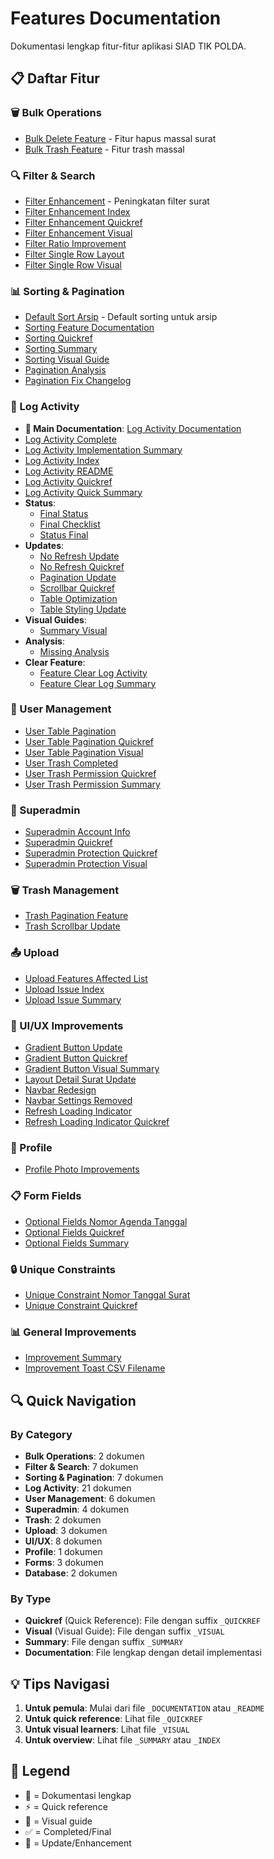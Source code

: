 # Features Documentation

Dokumentasi lengkap fitur-fitur aplikasi SIAD TIK POLDA.

## 📋 Daftar Fitur

### 🗑️ Bulk Operations
- [Bulk Delete Feature](./BULK_DELETE_FEATURE.md) - Fitur hapus massal surat
- [Bulk Trash Feature](./BULK_TRASH_FEATURE.md) - Fitur trash massal

### 🔍 Filter & Search
- [Filter Enhancement](./FILTER_ENHANCEMENT.md) - Peningkatan filter surat
- [Filter Enhancement Index](./FILTER_ENHANCEMENT_INDEX.md)
- [Filter Enhancement Quickref](./FILTER_ENHANCEMENT_QUICKREF.md)
- [Filter Enhancement Visual](./FILTER_ENHANCEMENT_VISUAL.md)
- [Filter Ratio Improvement](./FILTER_RATIO_IMPROVEMENT.md)
- [Filter Single Row Layout](./FILTER_SINGLE_ROW_LAYOUT.md)
- [Filter Single Row Visual](./FILTER_SINGLE_ROW_VISUAL.md)

### 📊 Sorting & Pagination
- [Default Sort Arsip](./DEFAULT_SORT_ARSIP.md) - Default sorting untuk arsip
- [Sorting Feature Documentation](./SORTING_FEATURE_DOCUMENTATION.md)
- [Sorting Quickref](./SORTING_QUICKREF.md)
- [Sorting Summary](./SORTING_SUMMARY.md)
- [Sorting Visual Guide](./SORTING_VISUAL_GUIDE.md)
- [Pagination Analysis](./PAGINATION_ANALYSIS.md)
- [Pagination Fix Changelog](./PAGINATION_FIX_CHANGELOG.md)

### 📝 Log Activity
- **📖 Main Documentation**: [Log Activity Documentation](./LOG_ACTIVITY_DOCUMENTATION.md)
- [Log Activity Complete](./LOG_ACTIVITY_COMPLETE.md)
- [Log Activity Implementation Summary](./LOG_ACTIVITY_IMPLEMENTATION_SUMMARY.md)
- [Log Activity Index](./LOG_ACTIVITY_INDEX.md)
- [Log Activity README](./LOG_ACTIVITY_README.md)
- [Log Activity Quickref](./LOG_ACTIVITY_QUICKREF.md)
- [Log Activity Quick Summary](./LOG_ACTIVITY_QUICK_SUMMARY.md)
- **Status**: 
  - [Final Status](./LOG_ACTIVITY_FINAL_STATUS.md)
  - [Final Checklist](./LOG_ACTIVITY_FINAL_CHECKLIST.md)
  - [Status Final](./LOG_ACTIVITY_STATUS_FINAL.md)
- **Updates**:
  - [No Refresh Update](./LOG_ACTIVITY_NO_REFRESH_UPDATE.md)
  - [No Refresh Quickref](./LOG_ACTIVITY_NO_REFRESH_QUICKREF.md)
  - [Pagination Update](./LOG_ACTIVITY_PAGINATION_UPDATE.md)
  - [Scrollbar Quickref](./LOG_ACTIVITY_SCROLLBAR_QUICKREF.md)
  - [Table Optimization](./LOG_ACTIVITY_TABLE_OPTIMIZATION.md)
  - [Table Styling Update](./LOG_ACTIVITY_TABLE_STYLING_UPDATE.md)
- **Visual Guides**:
  - [Summary Visual](./LOG_ACTIVITY_SUMMARY_VISUAL.md)
- **Analysis**:
  - [Missing Analysis](./LOG_ACTIVITY_MISSING_ANALYSIS.md)
- **Clear Feature**:
  - [Feature Clear Log Activity](./FEATURE_CLEAR_LOG_ACTIVITY.md)
  - [Feature Clear Log Summary](./FEATURE_CLEAR_LOG_SUMMARY.md)

### 👤 User Management
- [User Table Pagination](./FEATURE_USER_TABLE_PAGINATION.md)
- [User Table Pagination Quickref](./USER_TABLE_PAGINATION_QUICKREF.md)
- [User Table Pagination Visual](./USER_TABLE_PAGINATION_VISUAL.md)
- [User Trash Completed](./USER_TRASH_COMPLETED.md)
- [User Trash Permission Quickref](./USER_TRASH_PERMISSION_QUICKREF.md)
- [User Trash Permission Summary](./USER_TRASH_PERMISSION_SUMMARY.md)

### 🔐 Superadmin
- [Superadmin Account Info](./SUPERADMIN_ACCOUNT_INFO.md)
- [Superadmin Quickref](./SUPERADMIN_QUICKREF.md)
- [Superadmin Protection Quickref](./SUPERADMIN_PROTECTION_QUICKREF.md)
- [Superadmin Protection Visual](./SUPERADMIN_PROTECTION_VISUAL.md)

### 🗑️ Trash Management
- [Trash Pagination Feature](./TRASH_PAGINATION_FEATURE.md)
- [Trash Scrollbar Update](./TRASH_SCROLLBAR_UPDATE.md)

### 📤 Upload
- [Upload Features Affected List](./UPLOAD_FEATURES_AFFECTED_LIST.md)
- [Upload Issue Index](./UPLOAD_ISSUE_INDEX.md)
- [Upload Issue Summary](./UPLOAD_ISSUE_SUMMARY.md)

### 🎨 UI/UX Improvements
- [Gradient Button Update](./GRADIENT_BUTTON_UPDATE.md)
- [Gradient Button Quickref](./GRADIENT_BUTTON_QUICKREF.md)
- [Gradient Button Visual Summary](./GRADIENT_BUTTON_VISUAL_SUMMARY.md)
- [Layout Detail Surat Update](./LAYOUT_DETAIL_SURAT_UPDATE.md)
- [Navbar Redesign](./NAVBAR_REDESIGN.md)
- [Navbar Settings Removed](./NAVBAR_SETTINGS_REMOVED.md)
- [Refresh Loading Indicator](./REFRESH_LOADING_INDICATOR.md)
- [Refresh Loading Indicator Quickref](./REFRESH_LOADING_INDICATOR_QUICKREF.md)

### 👤 Profile
- [Profile Photo Improvements](./PROFILE_PHOTO_IMPROVEMENTS.md)

### 📋 Form Fields
- [Optional Fields Nomor Agenda Tanggal](./OPTIONAL_FIELDS_NOMOR_AGENDA_TANGGAL.md)
- [Optional Fields Quickref](./OPTIONAL_FIELDS_QUICKREF.md)
- [Optional Fields Summary](./OPTIONAL_FIELDS_SUMMARY.md)

### 🔒 Unique Constraints
- [Unique Constraint Nomor Tanggal Surat](./UNIQUE_CONSTRAINT_NOMOR_TANGGAL_SURAT.md)
- [Unique Constraint Quickref](./UNIQUE_CONSTRAINT_QUICKREF.md)

### 📊 General Improvements
- [Improvement Summary](./IMPROVEMENT_SUMMARY.md)
- [Improvement Toast CSV Filename](./IMPROVEMENT_TOAST_CSV_FILENAME.md)

## 🔍 Quick Navigation

### By Category
- **Bulk Operations**: 2 dokumen
- **Filter & Search**: 7 dokumen
- **Sorting & Pagination**: 7 dokumen
- **Log Activity**: 21 dokumen
- **User Management**: 6 dokumen
- **Superadmin**: 4 dokumen
- **Trash**: 2 dokumen
- **Upload**: 3 dokumen
- **UI/UX**: 8 dokumen
- **Profile**: 1 dokumen
- **Forms**: 3 dokumen
- **Database**: 2 dokumen

### By Type
- **Quickref** (Quick Reference): File dengan suffix `_QUICKREF`
- **Visual** (Visual Guide): File dengan suffix `_VISUAL`
- **Summary**: File dengan suffix `_SUMMARY`
- **Documentation**: File lengkap dengan detail implementasi

## 💡 Tips Navigasi

1. **Untuk pemula**: Mulai dari file `_DOCUMENTATION` atau `_README`
2. **Untuk quick reference**: Lihat file `_QUICKREF`
3. **Untuk visual learners**: Lihat file `_VISUAL`
4. **Untuk overview**: Lihat file `_SUMMARY` atau `_INDEX`

## 📝 Legend

- 📖 = Dokumentasi lengkap
- ⚡ = Quick reference
- 🎨 = Visual guide
- ✅ = Completed/Final
- 🔄 = Update/Enhancement
